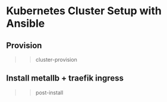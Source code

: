 # Kubernetes Cluster Setup with Ansible 

## Provision

>> cluster-provision

## Install metallb + traefik ingress

>> post-install